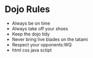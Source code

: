 Dojo Rules
==========
* Always be on time
* Always take off your shoes
* Keep the dojo tidy
* Never bring live blades on the tatami
* Respect your opponents:WQ
* html css java sctipt

